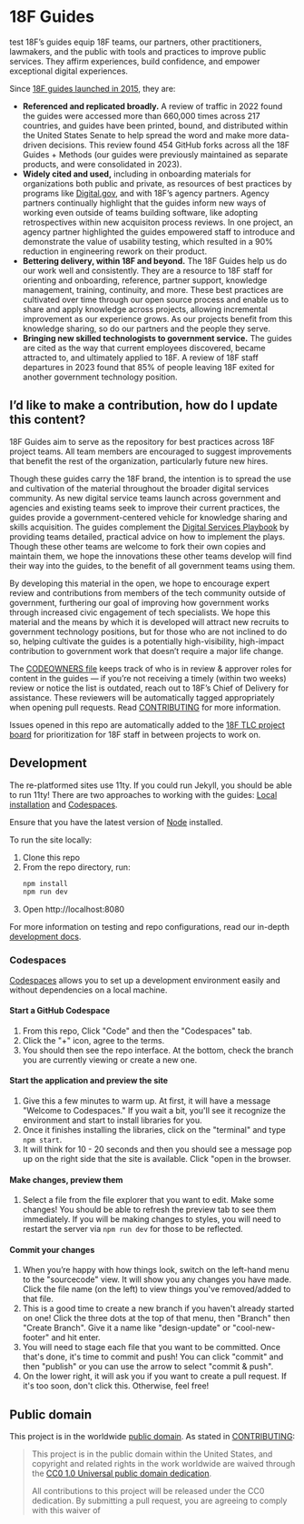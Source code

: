 # 18F Guides
test
18F’s guides equip 18F teams, our partners, other practitioners, lawmakers, and the public with tools and practices to improve public services. They affirm experiences, build confidence, and empower exceptional digital experiences.

Since [18F guides launched in 2015](https://18f.gsa.gov/2015/05/28/18F-guides/), they are: 
- **Referenced and replicated broadly.** A review of traffic in 2022 found the guides were accessed more than 660,000 times across 217 countries, and guides have been printed, bound, and distributed within the United States Senate to help spread the word and make more data-driven decisions. This review found 454 GitHub forks across all the 18F Guides + Methods (our guides were previously maintained as separate products, and were consolidated in 2023).
- **Widely cited and used,** including in onboarding materials for organizations both public and private, as resources of best practices by programs like [Digital.gov](https://digital.gov/resources/), and with 18F’s agency partners. Agency partners continually highlight that the guides inform new ways of working even outside of teams building software, like adopting retrospectives within new acquisiton process reviews. In one project, an agency partner highlighted the guides empowered staff to introduce and demonstrate the value of usability testing, which resulted in a 90% reduction in engineering rework on their product.
- **Bettering delivery, within 18F and beyond.** The 18F Guides help us do our work well and consistently. They are a resource to 18F staff for orienting and onboarding, reference, partner support, knowledge management, training, continuity, and more. These best practices are cultivated over time through our open source process and enable us to share and apply knowledge across projects, allowing incremental improvement as our experience grows. As our projects benefit from this knowledge sharing, so do our partners and the people they serve.
- **Bringing new skilled technologists to government service.** The guides are cited as the way that current employees discovered, became attracted to, and ultimately applied to 18F. A review of 18F staff departures in 2023 found that 85% of people leaving 18F exited for another government technology position.

## I’d like to make a contribution, how do I update this content?

18F Guides aim to serve as the repository for best practices across 18F project teams. All team members are encouraged to suggest improvements that benefit the rest of the organization, particularly future new hires. 

Though these guides carry the 18F brand, the intention is to spread the use and cultivation of the material throughout the broader digital services community. As new digital service teams launch across government and agencies and existing teams seek to improve their current practices, the guides provide a government-centered vehicle for knowledge sharing and skills acquisition. The guides complement the [Digital Services Playbook](https://playbook.cio.gov/) by providing teams detailed, practical advice on how to implement the plays. Though these other teams are welcome to fork their own copies and maintain them, we hope the innovations these other teams develop will find their way into the guides, to the benefit of all government teams using them.

By developing this material in the open, we hope to encourage expert review and contributions from members of the tech community outside of government, furthering our goal of improving how government works through increased civic engagement of tech specialists. We hope this material and the means by which it is developed will attract new recruits to government technology positions, but for those who are not inclined to do so, helping cultivate the guides is a potentially high-visibility, high-impact contribution to government work that doesn’t require a major life change.

The [CODEOWNERS file](.github/CODEOWNERS) keeps track of who is in review & approver roles for content in the guides — if you’re not receiving a timely (within two weeks) review or notice the list is outdated, reach out to 18F’s Chief of Delivery for assistance. These reviewers will be automatically tagged appropriately when opening pull requests. Read [CONTRIBUTING](CONTRIBUTING.md) for more information.

Issues opened in this repo are automatically added to the [18F TLC project board](https://github.com/orgs/18F/projects/41/views/1) for prioritization for 18F staff in between projects to work on.

## Development
The re-platformed sites use 11ty. If you could run Jekyll, you should be able to run 11ty! There are two approaches to working with the guides: [Local installation](#local-installation) and [Codespaces](#codespaces).


Ensure that you have the latest version of [Node](https://nodejs.org/en/download) installed. 

To run the site locally:

1. Clone this repo
2. From the repo directory, run:
   ```sh
   npm install
   npm run dev
   ```
3. Open http://localhost:8080

For more information on testing and repo configurations, read our in-depth [development docs](/docs/development.md).

### Codespaces
[Codespaces](https://github.com/features/codespaces) allows you to set up a development environment easily and without dependencies on a local machine.

#### Start a GitHub Codespace
1. From this repo, Click "Code" and then the "Codespaces" tab.
2. Click the "+" icon, agree to the terms.
3. You should then see the repo interface. At the bottom, check the branch you are currently viewing or create a new one.

#### Start the application and preview the site
1. Give this a few minutes to warm up. At first, it will have a message "Welcome to Codespaces."  If you wait a bit, you'll see it recognize the environment and start to install libraries for you.
2. Once it finishes installing the libraries, click on the "terminal" and type ```npm start```. 
3. It will think for 10 - 20 seconds and then you should see a message pop up on the right side that the site is available.  Click "open in the browser.

#### Make changes, preview them
1. Select a file from the file explorer that you want to edit.  Make some changes!  You should be able to refresh the preview tab to see them immediately. If you will be making changes to styles, you will need to restart the server via ```npm run dev``` for those to be reflected.

#### Commit your changes
1. When you’re happy with how things look, switch on the left-hand menu to the "sourcecode" view. It will show you any changes you have made. Click the file name (on the left) to view things you've removed/added to that file.
2. This is a good time to create a new branch if you haven't already started on one!  Click the three dots at the top of that menu, then "Branch" then "Create Branch".  Give it a name like "design-update" or "cool-new-footer" and hit enter.
3. You will need to stage each file that you want to be committed. Once that's done, it's time to commit and push!  You can click "commit" and then "publish" or you can use the arrow to select "commit & push".
4. On the lower right, it will ask you if you want to create a pull request.  If it's too soon, don't click this.  Otherwise, feel free!

## Public domain

This project is in the worldwide [public domain](LICENSE.md). As stated in
[CONTRIBUTING](https://handbook.tts.gsa.gov/contributing/):

> This project is in the public domain within the United States, and copyright
> and related rights in the work worldwide are waived through the
> [CC0 1.0 Universal public domain dedication](https://creativecommons.org/publicdomain/zero/1.0/).
>
> All contributions to this project will be released under the CC0 dedication.
> By submitting a pull request, you are agreeing to comply with this waiver of

